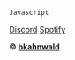 ```js
Javascript
```

<!DOCTYPE html>
<html>
<body>

[Discord](https://discord.gg/9K6zB6fUfN)
[Spotify](https://open.spotify.com/user/4yzy8fn4farrgobe0p110l2z3)


</body>
</html>



**© [bkahnwald](https://github.com/bkahnwald)**
